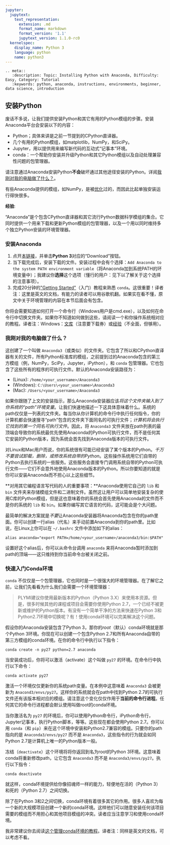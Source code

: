 ```yaml
---
jupyter:
  jupytext:
    text_representation:
      extension: .md
      format_name: markdown
      format_version: '1.1'
      jupytext_version: 1.1.0-rc0
  kernelspec:
    display_name: Python 3
    language: python
    name: python3
---
```


```raw_mimetype="text/restructuredtext"
.. meta::
   :description: Topic: Installing Python with Anaconda, Difficulty: Easy, Category: Tutorial
   :keywords: python, anaconda, instructions, environments, beginner, data science, introduction
```

## 安装Python

废话不多说，让我们提供安装Python和其它有用的Python模组的步骤。安装Anaconda平台会安装以下的内容：

 - Python；具体来讲是之前一节提到的CPython直译器。
 - 几个有用的Python模组，如matplotlib，NumPy，和SciPy。
 - Jupyter，用以提供用来编写新代码的互动式“记事本”环境。
 - conda：一个帮助你安装并升级Python和其它Python模组以及自动处理兼容性问题的包管理器。
 
请注意通过Anaconda安装Python**不会**破坏通过其他途径安装的Python。详阅[我刚对我的电脑做了什么？](#我刚对我的电脑做了什么？)。

有些Anaconda提供的模组，如NumPy，是被[优化](https://docs.anaconda.com/mkl-optimizations/)过的，而因此比起单独安装运行得快很多。

<div class="alert alert-info">

**经验**: 

“Anaconda”是个包含CPython直译器和其它流行Python数据科学模组的集合。它同时提供一个用来下载和更新Python模组的包管理器，以及一个用以同时维持多个独立Python安装的环境管理器。
</div>

### 安装Anaconda

1. 点开[本链接](https://www.anaconda.com/download/)，并单击**Python 3**对应的“Download”按钮。
2. 当下载完成后，安装下载的文件。安装过程中会有个选择：`Add Anaconda to the system PATH environment variable`（将Anaconda加到系统PATH的环境变量中）；我建议你**选择**这个选项（懂行的用户：见下以了解关于这个选择的注意事项）。
3. 完成20分钟的["Getting Started"](https://conda.io/projects/conda/en/latest/user-guide/getting-started.html)（入门）教程来熟悉 `conda`。这很重要！译者注：这里是英文的文档，有能力的读者可以用谷歌机翻。如果实在看不懂，原文中关于环境管理的内容在本节后面会有包含。

你将会需要知道如何打开一个命令行（Windows用户是cmd.exe），以及如何在命令行中切换文件夹。如果你不知道如何做到这些，请阅读一个和你操作系统相对应的教程。译者注：Windows：[文库](https://wenku.baidu.com/view/35c6365c7cd184254a353526.html)（注意要下载券）或[经验](https://jingyan.baidu.com/article/adc815138b23eef722bf7348.html)（不全面，但够用）。

<!-- #region -->
### 我刚对我的电脑做了什么？

这创建了一个叫做 `Anaconda3`（或类似）的文件夹。它包含了所以和CPython直译器有关的文件，所有Python标准库的模组，之前提到过的Anaconda包含的第三方模组（例，NumPy，SciPy，Jupyter，iPython），和 `conda` 包管理器。它也包含了这些所有的程序的可执行文件。默认的Anaconda安装路径为：

- (Linux): `/home/<your_username>/Anaconda3`
- (Windows): `C:\Users\<your_username>\Anaconda3`
- (Mac): `/Users/<your_username>/Anaconda3`

如果你跟随了上文的安装指示，那么Anaconda安装器应该*将这个文件夹输入到了你系统的“path”环境变量*。让我们快速地描述一下这具体意味着什么。系统的path仅仅是一列表的文件夹。每当你从你计算机的命令行中执行任何指令，你的计算机都会快速搜寻“path”包含的文件夹下面同名的可执行文件；*计算机将会执行它找到的第一个同名可执行文件*。因此，将 `Anaconda3` 文件夹放在path列表的最顶端会导致你的系统最优先使用Anaconda的Python可执行文件，而不是任何其它安装的Python版本，因为系统会首先找到Anaconda版本的可执行文件。

对Linux和Mac用户而说，你的系统很有可能已经安装了某个版本的Python。*千万不要尝试卸载，删除，或修改系统自带的Python*。这些操作系统用它们自带的Python去执行系统的一些服务。这些服务会直接专门调用系统自带的Python可执行文件——它们不会意外地使用Anaconda版本的Python。所以你要知道的就是你可以安装Anaconda而不担心以上这些细节。

**对用其它编程语言写代码的人的重要事项：**Anaconda使用它自己的 `lib` 和 `bin` 文件夹来存储模组文件和二进制文件。虽然这让用户可以简单地安装复杂的使用C库的Python模组，但是这也意味着你的系统会首先使用Anaconda的文件而不是你的系统的 `lib` 和 `bin`。如果你编写其它语言的代码，这可能会是个大问题。

最简单的解决方案就是*不要*让Anaconda安装器将Anaconda包含在你的path里面。你可以创建一行alias（代名）来手动前置Anaconda到你的path里。比如说，在Linux上你可以在 `~/.bashrc` 文件中添加如下的alias：

```shell
alias anaconda="export PATH=/home/<your_username>/anaconda3/bin:$PATH"
```

设置好这个alias后，你可以从命令台调用 `anaconda` 来将Anaconda暂时添加到path的顶端——这只维持到你当前命令台被关闭之前。

### 快速入门Conda环境

`conda` 不仅仅是一个包管理器，它也同时是一个很强大的环境管理器。在了解它之前，让我们先看看为什么我们会需要一个环境管理器：

>PLYMI建议你使用最新版本的Python（Python 3.X）来使用本资源。但是，很多时候其他的课程或项目会需要你使用Python 2.7，一个已经不被更新或维护的Python版本。有没有一个简单干净的方法来快速在Python 3和Python2.7环境中切换呢？有！使用conda环境可以完美解决这个问题。

假设你的Anaconda安装包含了Python 3，那你的*root*（默认）conda环境就是那个Python 3环境。你现在可以创建一个包含Python 2.7和所有Anaconda自带的第三方模组的conda环境。在你的命令行中执行以下指令：

```shell
conda create -n py27 python=2.7 anaconda
```

当安装成功后，你将可以激活（activate）这个叫做 `py27` 的环境。在命令行中执行以下命令：
```shell
conda activate py27
```

激活一个环境仅仅更新你的系统path变量。在本例中这意味着 `Anaconda3` 会被更新为 `Anacond3/envs/py27`。这样你的系统就会在path中找到Python 2.7的可执行文件还有该版本相对应的模组。请注意这个变化仅仅作用于**当前的命令行进程**。任何其它的命令行进程都会默认使用叫做root的conda环境。

当你激活名为 `py27` 的环境后，你可以使用Python命令行，iPython命令行，Jupyter记事本，执行Python脚本，等等。这些现在都会使用Python 2.7。你可以用 `conda`（和 `pip`）来在这个环境中安装和Python2.7兼容的模组。只要你的path指向的是 `Anaconda3/envs/py27` 而不是 `Anaconda3`，这些指令的行为就会如同Python 2.7是计算机上唯一的Python版本一般。

冻结（`deactivate`）这个环境将将你返回到名为root的Python 3环境。这意味着conda将重新修改path，让它包含 `Anaconda3` 而不是 `Anaconda3/envs/py27`。执行以下指令：

```shell
conda deactivate
```

就这样，conda环境提供给你像招魂师一样的能力，轻便地在活的（Python 3）和死的（Python 2.7）之间切换。

除了在Python 3和2之间切换，conda环境有着很多其它的作用。很多人喜欢为每一个新的大规模项目创建一个新的conda环境。这样他们可以随意安装任何该项目需要的模组而不用担心和其他项目模组的冲突。读者应当注意学习和使用conda环境。

我非常建议你去阅读[这个管理conda环境的教程](https://conda.io/docs/user-guide/tasks/manage-environments.html)。译者注：同样是英文的文档，可以考虑不看。
<!-- #endregion -->
